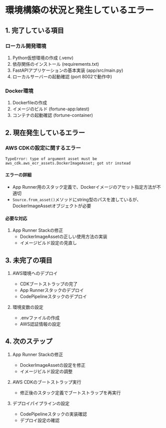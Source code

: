 # 環境構築の状況と発生しているエラー

## 1. 完了している項目

### ローカル開発環境
1. Python仮想環境の作成 (.venv)
2. 依存関係のインストール (requirements.txt)
3. FastAPIアプリケーションの基本実装 (app/src/main.py)
4. ローカルサーバーの起動確認 (port 8002で動作中)

### Docker環境
1. Dockerfileの作成
2. イメージのビルド (fortune-app:latest)
3. コンテナの起動確認 (fortune-container)

## 2. 現在発生しているエラー

### AWS CDKの設定に関するエラー

```
TypeError: type of argument asset must be aws_cdk.aws_ecr_assets.DockerImageAsset; got str instead
```

#### エラーの詳細
- App Runner用のスタック定義で、Dockerイメージのアセット指定方法が不適切
- `Source.from_asset()`メソッドにstring型のパスを渡しているが、DockerImageAssetオブジェクトが必要

#### 必要な対応
1. App Runner Stackの修正
   - DockerImageAssetの正しい使用方法の実装
   - イメージビルド設定の見直し

## 3. 未完了の項目

1. AWS環境へのデプロイ
   - CDKブートストラップの完了
   - App Runnerスタックのデプロイ
   - CodePipelineスタックのデプロイ

2. 環境変数の設定
   - .envファイルの作成
   - AWS認証情報の設定

## 4. 次のステップ

1. App Runner Stackの修正
   - DockerImageAssetの設定を修正
   - イメージビルド設定の調整

2. AWS CDKのブートストラップ実行
   - 修正後のスタック定義でブートストラップを再実行

3. デプロイパイプラインの設定
   - CodePipelineスタックの実装確認
   - デプロイ設定の確認
